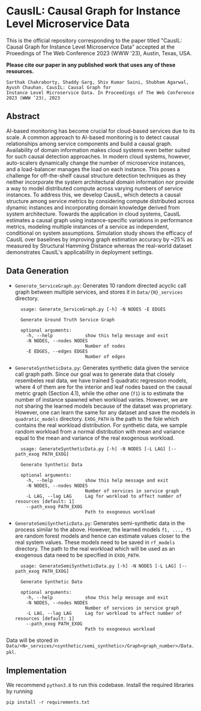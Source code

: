 # CausIL: Causal Graph for Instance Level Microservice Data

This is the official repository corresponding to the paper titled "CausIL: Causal Graph for Instance Level Microservice Data"  accepted at the Proeedings of The Web Conference 2023 (WWW '23), Austin, Texas, USA.

**Please cite our paper in any published work that uses any of these resources.**
```
Sarthak Chakraborty, Shaddy Garg, Shiv Kumar Saini, Shubham Agarwal, Ayush Chauhan. CausIL: Causal Graph for
Instance Level Microservice Data. In Proceedings of The Web Conference 2023 (WWW ’23), 2023
```


## Abstract
AI-based monitoring has become crucial for cloud-based services due to its scale. A common approach to AI-based monitoring is to detect causal relationships among service components and build a causal graph. Availability of domain information makes cloud systems even better suited for such causal detection approaches. In modern cloud systems, however, auto-scalers dynamically change the number of microservice instances, and a load-balancer manages the load on each instance. This poses a challenge for off-the-shelf causal structure detection techniques as they neither incorporate the system architectural domain information nor provide a way to model distributed compute across varying numbers of service instances. To address this, we develop CausIL, which detects a causal structure among service metrics by considering compute distributed across dynamic instances and incorporating domain knowledge derived from system architecture. Towards the application in cloud systems, CausIL estimates a causal graph using instance-specific variations in performance metrics, modeling multiple instances of a service as independent, conditional on system assumptions. Simulation study shows the efficacy of CausIL over baselines by improving graph estimation accuracy by ~25% as measured by Structural Hamming Distance whereas the real-world dataset demonstrates CausIL's applicability in deployment settings.


## Data Generation 
- `Generate_ServiceGraph.py`: Generates 10 random directed acyclic call graph between multiple services, and stores it in `Data/{N}_services` directory.

		usage: Generate_ServiceGraph.py [-h] -N NODES -E EDGES

		Generate Ground Truth Service Graph

		optional arguments:
		  -h, --help            show this help message and exit
		  -N NODES, --nodes NODES
		                        Number of nodes
		  -E EDGES, --edges EDGES
		                        Number of edges

- `GenerateSyntheticData.py`: Generates synthetic data given the service call graph path. Since our goal was to generate data that closely resembeles real data, we have trained 5 quadratic regression models, where 4 of them are for the interior and leaf nodes based on the causal metric graph (Section 4.1), while the other one (`f1`) is to estimate the number of instance spawned when workload varies. However, we are not sharing the learned models because of the dataset was proprietary. However, one can learn the same for any dataset and save the models in `quadratic_models` directory. `EXOG_PATH` is the path to the fole which contains the real workload distribution. For synthetic data, we sample random workload from a normal distribution with mean and variance equal to the mean and variance of the real exogenous workload.

		usage: GenerateSyntheticData.py [-h] -N NODES [-L LAG] [--path_exog PATH_EXOG]

		Generate Synthetic Data

		optional arguments:
		  -h, --help            show this help message and exit
		  -N NODES, --nodes NODES
		                        Number of services in service graph
		  -L LAG, --lag LAG     Lag for workload to affect number of resources [default: 1]
		  --path_exog PATH_EXOG
		                        Path to exogneous workload 

- `GenerateSemiSyntheticData.py`: Generates semi-synthetic data in the process similar to the above. However, the learned models `f1, ..., f5` are random forest models and hence can estimate values closer to the real system values. These models need to be saved in `rf_models` directory. The path to the real workload which will be used as an exogenous data need to be specified in `EXOG_PATH`.

		usage: GenerateSemiSyntheticData.py [-h] -N NODES [-L LAG] [--path_exog PATH_EXOG]

		Generate Synthetic Data

		optional arguments:
		  -h, --help            show this help message and exit
		  -N NODES, --nodes NODES
		                        Number of services in service graph
		  -L LAG, --lag LAG     Lag for workload to affect number of resources [default: 1]
		  --path_exog PATH_EXOG
		                        Path to exogneous workload


Data will be stored in `Data/<N>_services/<synthetic/semi_synthetic>/Graph<graph_number>/Data.pkl`.


## Implementation

We recommend `python3.8` to run this codebase. Install the required libraries by running
```
pip install -r requirements.txt
```





